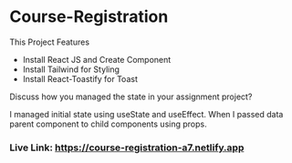 <h1>Course-Registration</h1>
<p>This Project Features</p>
<ul>
    <li>Install React JS and Create Component</li>
    <li>Install Tailwind for Styling</li>
    <li>Install React-Toastify for Toast</li>
</ul>

<p>Discuss how you managed the state in your assignment project?</p>
<p>I managed initial state using useState and useEffect. When I passed data parent component to child components using props.</p>


<h3>Live Link: <a href="https://course-registration-a7.netlify.app">https://course-registration-a7.netlify.app</a></h3>
